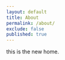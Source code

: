 ```yaml
---
layout: default
title: About
permalink: /about/
exclude: false
published: true
---
```


this is the new home.
